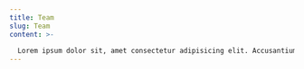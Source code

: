 ```yaml
---
title: Team
slug: Team
content: >-
  
  Lorem ipsum dolor sit, amet consectetur adipisicing elit. Accusantium nulla rerum fuga, eaque qui id.
---
```

